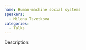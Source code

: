```yaml
---
name: Human-machine social systems 
speakers:
  - Milena Tsvetkova
categories:
  - Talks
---
```


Description:
